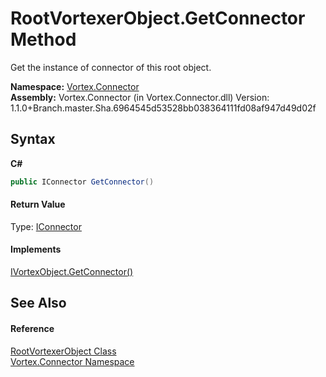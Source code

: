 # RootVortexerObject.GetConnector Method 
 

Get the instance of connector of this root object.

**Namespace:**&nbsp;<a href="N_Vortex_Connector.md">Vortex.Connector</a><br />**Assembly:**&nbsp;Vortex.Connector (in Vortex.Connector.dll) Version: 1.1.0+Branch.master.Sha.6964545d53528bb038364111fd08af947d49d02f

## Syntax

**C#**<br />
``` C#
public IConnector GetConnector()
```


#### Return Value
Type: <a href="T_Vortex_Connector_IConnector.md">IConnector</a><br />

#### Implements
<a href="M_Vortex_Connector_IVortexObject_GetConnector.md">IVortexObject.GetConnector()</a><br />

## See Also


#### Reference
<a href="T_Vortex_Connector_RootVortexerObject.md">RootVortexerObject Class</a><br /><a href="N_Vortex_Connector.md">Vortex.Connector Namespace</a><br />
